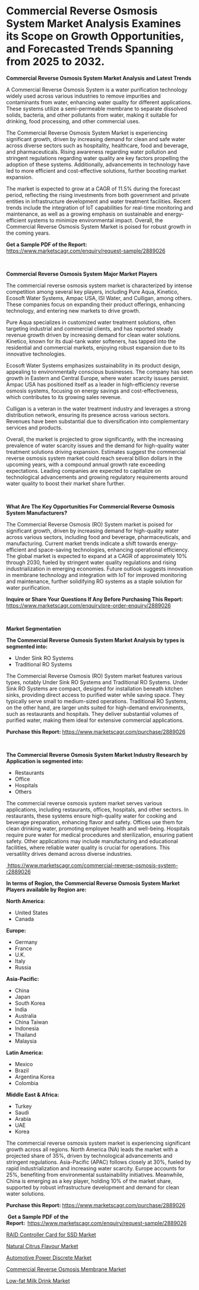 <p><h1>Commercial Reverse Osmosis System Market Analysis Examines its Scope on Growth Opportunities, and Forecasted Trends Spanning from 2025 to 2032.</h1></p><p><strong>Commercial Reverse Osmosis System Market Analysis and Latest Trends</strong></p>
<p><p>A Commercial Reverse Osmosis System is a water purification technology widely used across various industries to remove impurities and contaminants from water, enhancing water quality for different applications. These systems utilize a semi-permeable membrane to separate dissolved solids, bacteria, and other pollutants from water, making it suitable for drinking, food processing, and other commercial uses.</p><p>The Commercial Reverse Osmosis System Market is experiencing significant growth, driven by increasing demand for clean and safe water across diverse sectors such as hospitality, healthcare, food and beverage, and pharmaceuticals. Rising awareness regarding water pollution and stringent regulations regarding water quality are key factors propelling the adoption of these systems. Additionally, advancements in technology have led to more efficient and cost-effective solutions, further boosting market expansion.</p><p>The market is expected to grow at a CAGR of 11.5% during the forecast period, reflecting the rising investments from both government and private entities in infrastructure development and water treatment facilities. Recent trends include the integration of IoT capabilities for real-time monitoring and maintenance, as well as a growing emphasis on sustainable and energy-efficient systems to minimize environmental impact. Overall, the Commercial Reverse Osmosis System Market is poised for robust growth in the coming years.</p></p>
<p><strong>Get a Sample PDF of the Report:&nbsp;</strong> <a href="https://www.marketscagr.com/enquiry/request-sample/2889026?utm_campaign=2955&utm_medium=2&utm_source=Github&utm_content=ia&utm_term=14032025&utm_id=commercial-reverse-osmosis-system">https://www.marketscagr.com/enquiry/request-sample/2889026</a></p>
<p>&nbsp;</p>
<p><strong>Commercial Reverse Osmosis System Major Market Players</strong></p>
<p><p>The commercial reverse osmosis system market is characterized by intense competition among several key players, including Pure Aqua, Kinetico, Ecosoft Water Systems, Ampac USA, ISI Water, and Culligan, among others. These companies focus on expanding their product offerings, enhancing technology, and entering new markets to drive growth. </p><p>Pure Aqua specializes in customized water treatment solutions, often targeting industrial and commercial clients, and has reported steady revenue growth driven by increasing demand for clean water solutions. Kinetico, known for its dual-tank water softeners, has tapped into the residential and commercial markets, enjoying robust expansion due to its innovative technologies.</p><p>Ecosoft Water Systems emphasizes sustainability in its product design, appealing to environmentally conscious businesses. The company has seen growth in Eastern and Central Europe, where water scarcity issues persist. Ampac USA has positioned itself as a leader in high-efficiency reverse osmosis systems, focusing on energy savings and cost-effectiveness, which contributes to its growing sales revenue.</p><p>Culligan is a veteran in the water treatment industry and leverages a strong distribution network, ensuring its presence across various sectors. Revenues have been substantial due to diversification into complementary services and products.</p><p>Overall, the market is projected to grow significantly, with the increasing prevalence of water scarcity issues and the demand for high-quality water treatment solutions driving expansion. Estimates suggest the commercial reverse osmosis system market could reach several billion dollars in the upcoming years, with a compound annual growth rate exceeding expectations. Leading companies are expected to capitalize on technological advancements and growing regulatory requirements around water quality to boost their market share further.</p></p>
<p>&nbsp;</p>
<p><strong>What Are The Key Opportunities For Commercial Reverse Osmosis System Manufacturers?</strong></p>
<p><p>The Commercial Reverse Osmosis (RO) System market is poised for significant growth, driven by increasing demand for high-quality water across various sectors, including food and beverage, pharmaceuticals, and manufacturing. Current market trends indicate a shift towards energy-efficient and space-saving technologies, enhancing operational efficiency. The global market is expected to expand at a CAGR of approximately 10% through 2030, fueled by stringent water quality regulations and rising industrialization in emerging economies. Future outlook suggests innovation in membrane technology and integration with IoT for improved monitoring and maintenance, further solidifying RO systems as a staple solution for water purification.</p></p>
<p><strong>Inquire or Share Your Questions If Any Before Purchasing This Report:</strong> <a href="https://www.marketscagr.com/enquiry/pre-order-enquiry/2889026?utm_campaign=2955&utm_medium=2&utm_source=Github&utm_content=ia&utm_term=14032025&utm_id=commercial-reverse-osmosis-system">https://www.marketscagr.com/enquiry/pre-order-enquiry/2889026</a></p>
<p>&nbsp;</p>
<p><strong>Market Segmentation</strong></p>
<p><strong>The Commercial Reverse Osmosis System Market Analysis by types is segmented into:</strong></p>
<p><ul><li>Under Sink RO Systems</li><li>Traditional RO Systems</li></ul></p>
<p><p>The Commercial Reverse Osmosis (RO) System market features various types, notably Under Sink RO Systems and Traditional RO Systems. Under Sink RO Systems are compact, designed for installation beneath kitchen sinks, providing direct access to purified water while saving space. They typically serve small to medium-sized operations. Traditional RO Systems, on the other hand, are larger units suited for high-demand environments, such as restaurants and hospitals. They deliver substantial volumes of purified water, making them ideal for extensive commercial applications.</p></p>
<p><strong>Purchase this Report:&nbsp;</strong><a href="https://www.marketscagr.com/purchase/2889026?utm_campaign=2955&utm_medium=2&utm_source=Github&utm_content=ia&utm_term=14032025&utm_id=commercial-reverse-osmosis-system">https://www.marketscagr.com/purchase/2889026</a></p>
<p>&nbsp;</p>
<p><strong>The Commercial Reverse Osmosis System Market Industry Research by Application is segmented into:</strong></p>
<p><ul><li>Restaurants</li><li>Office</li><li>Hospitals</li><li>Others</li></ul></p>
<p><p>The commercial reverse osmosis system market serves various applications, including restaurants, offices, hospitals, and other sectors. In restaurants, these systems ensure high-quality water for cooking and beverage preparation, enhancing flavor and safety. Offices use them for clean drinking water, promoting employee health and well-being. Hospitals require pure water for medical procedures and sterilization, ensuring patient safety. Other applications may include manufacturing and educational facilities, where reliable water quality is crucial for operations. This versatility drives demand across diverse industries.</p></p>
<p><a href="https://www.marketscagr.com/commercial-reverse-osmosis-system-r2889026?utm_campaign=2955&utm_medium=2&utm_source=Github&utm_content=ia&utm_term=14032025&utm_id=commercial-reverse-osmosis-system">&nbsp;https://www.marketscagr.com/commercial-reverse-osmosis-system-r2889026</a></p>
<p><strong>In terms of Region, the Commercial Reverse Osmosis System Market Players available by Region are:</strong></p>
<p>
    <p> <strong> North America: </strong>
        <ul>
            <li>United States</li>
            <li>Canada</li>
        </ul>
        </p> 
    <p> <strong> Europe: </strong>
        <ul>
            <li>Germany</li>
            <li>France</li>
            <li>U.K.</li>
            <li>Italy</li>
            <li>Russia</li>
        </ul>
        </p> 
    <p> <strong> Asia-Pacific: </strong>
        <ul>
            <li>China</li>
            <li>Japan</li>
            <li>South Korea</li>
            <li>India</li>
            <li>Australia</li>
            <li>China Taiwan</li>
            <li>Indonesia</li>
            <li>Thailand</li>
            <li>Malaysia</li>
        </ul>
        </p> 
    <p> <strong> Latin America: </strong>
        <ul>
            <li>Mexico</li>
            <li>Brazil</li>
            <li>Argentina Korea</li>
            <li>Colombia</li>
        </ul>
        </p> 
    <p> <strong> Middle East & Africa: </strong>
        <ul>
            <li>Turkey</li>
            <li>Saudi</li>
            <li>Arabia</li>
            <li>UAE</li>
            <li>Korea</li>
        </ul>
    </p>
    </p>
<p><p>The commercial reverse osmosis system market is experiencing significant growth across all regions. North America (NA) leads the market with a projected share of 35%, driven by technological advancements and stringent regulations. Asia-Pacific (APAC) follows closely at 30%, fueled by rapid industrialization and increasing water scarcity. Europe accounts for 25%, benefiting from environmental sustainability initiatives. Meanwhile, China is emerging as a key player, holding 10% of the market share, supported by robust infrastructure development and demand for clean water solutions.</p></p>
<p><strong>Purchase this Report: </strong><a href="https://www.marketscagr.com/purchase/2889026?utm_campaign=2955&utm_medium=2&utm_source=Github&utm_content=ia&utm_term=14032025&utm_id=commercial-reverse-osmosis-system">https://www.marketscagr.com/purchase/2889026</a></p>
<p>&nbsp;<strong>Get a Sample PDF of the Report:&nbsp;&nbsp;</strong><a href="https://www.marketscagr.com/enquiry/request-sample/2889026?utm_campaign=2955&utm_medium=2&utm_source=Github&utm_content=ia&utm_term=14032025&utm_id=commercial-reverse-osmosis-system">https://www.marketscagr.com/enquiry/request-sample/2889026</a></p>
<p><strong></strong></p>
<p><p><a href="https://www.linkedin.com/pulse/raid-controller-card-ssd-market-forecast-2025-2032-components-j2kxe?utm_campaign=2955&utm_medium=2&utm_source=Github&utm_content=ia&utm_term=14032025&utm_id=commercial-reverse-osmosis-system">RAID Controller Card for SSD Market</a></p><p><a href="https://www.linkedin.com/pulse/natural-citrus-flavour-market-report-analyzing-size-key-drivers-ujx0e?utm_campaign=2955&utm_medium=2&utm_source=Github&utm_content=ia&utm_term=14032025&utm_id=commercial-reverse-osmosis-system">Natural Citrus Flavour Market</a></p><p><a href="https://www.linkedin.com/pulse/automotive-power-discrete-market-forecasted-types-applications-risef?utm_campaign=2955&utm_medium=2&utm_source=Github&utm_content=ia&utm_term=14032025&utm_id=commercial-reverse-osmosis-system">Automotive Power Discrete Market</a></p><p><a href="https://github.com/amoakuolaopa/Market-Research-Report-List-1/blob/main/commercial-reverse-osmosis-membrane-market.md?utm_campaign=2955&utm_medium=2&utm_source=Github&utm_content=ia&utm_term=14032025&utm_id=commercial-reverse-osmosis-system">Commercial Reverse Osmosis Membrane Market</a></p><p><a href="https://www.linkedin.com/pulse/low-fat-milk-drink-market-forecast-highlights-2025-2032-analytics-sysee?utm_campaign=2955&utm_medium=2&utm_source=Github&utm_content=ia&utm_term=14032025&utm_id=commercial-reverse-osmosis-system">Low-fat Milk Drink Market</a></p></p>